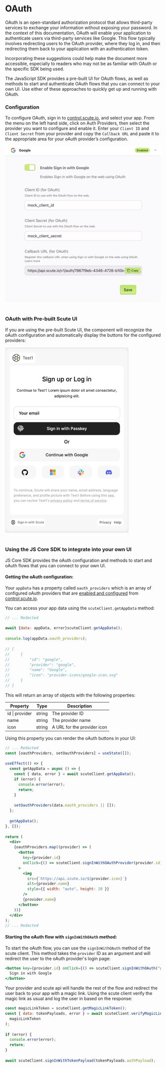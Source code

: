 # OAuth

OAuth is an open-standard authorization protocol that allows third-party services to exchange your information without exposing your password. In the context of this documentation, OAuth will enable your application to authenticate users via third-party services like Google. This flow typically involves redirecting users to the OAuth provider, where they log in, and then redirecting them back to your application with an authentication token.

Incorporating these suggestions could help make the document more accessible, especially to readers who may not be as familiar with OAuth or the specific SDK being used.

The JavaScript SDK provides a pre-built UI for OAuth flows, as well as methods to start and authenticate OAuth flows that you can connect to your own UI. Use either of these approaches to quickly get up and running with OAuth.

### Configuration

To configure OAuth, sign in to [control.scute.io](https://control.scute.io), and select your app. From the menu on the left hand side, click on Auth Providers, then select the provider you want to configure and enable it. Enter your `Client ID` and `Client Secret` from your provider and copy the `Callback URL` and paste it to the appropriate area for your oAuth provider’s configuration.

<img src="./assets/oauth-config.png" alt="No session" width="600" />
<br /><br />

### OAuth with Pre-built Scute UI

If you are using the pre-built Scute UI, the component will recognize the oAuth configuration and automatically display the buttons for the configured providers:

<img src="./assets/mobile.png" alt="No session" width="400" /><br /><br />

### Using the JS Core SDK to integrate into your own UI

JS Core SDK provides the oAuth configuration and methods to start and oAuth flows that you can connect to your own UI.

#### Getting the oAuth configuration:

Your `appData` has a property called `oauth_providers` which is an array of configured oAuth providers that are [enabled and configured](#configuration) from [control.scute.io](https://control.scute.io).

You can access your app data using the `scuteClient.getAppData` method:

```jsx
// ... Redacted

await {data: appData, error}scuteClient.getAppData();

console.log(appData.oauth_providers);

// [
//     {
//         "id": "google",
//         "provider": "google",
//         "name": "Google",
//         "icon": "provider-icons/google-icon.svg"
//     }
// ]

```

This will return an array of objects with the following properties:

| Property       | Type   | Description                 |
| -------------- | ------ | --------------------------- |
| id \| provider | string | The provider ID             |
| name           | string | The provider name           |
| icon           | string | A URL for the provider icon |

Using this property you can render the oAuth buttons in your UI:

```jsx
// ... Redacted
const [oauthProviders, setOauthProviders] = useState([]);

useEffect(() => {
  const getAppData = async () => {
    const { data, error } = await scuteClient.getAppData();
    if (error) {
      console.error(error);
      return;
    }

    setOauthProviders(data.oauth_providers || []);
  };

  getAppData();
}, []);

return (
  <div>
    {oauthProviders.map((provider) => (
      <button
        key={provider.id}
        onClick={() => scuteClient.signInWithOAuthProvider(provider.id)}
      >
        <img
          src={`https://api.scute.io/${provider.icon}`}
          alt={provider.name}
          style={{ width: "auto", height: 20 }}
        />
        {provider.name}
      </button>
    ))}
  </div>
);
// ... Redacted
```

#### Starting the oAuth flow with `signInWithOAuth` method:

To start the oAuth flow, you can use the `signInWithOAuth` method of the scute client. This method takes the `provider` ID as an argument and will redirect the user to the oAuth provider's login page:

```jsx
<button key={provider.id} onClick={() => scuteClient.signInWithOAuth("google")}>
  Sign in with Google
</button>
```

Your provider and scute api will handle the rest of the flow and redirect the user back to your app with a magic link. Using the scute client verify the magic link as usual and log the user in based on the response:

```jsx
const magicLinkToken = scuteClient.getMagicLinkToken();
const { data: tokenPayloads, error } = await scuteClient.verifyMagicLinkToken(
  magicLinkToken
);

if (error) {
  console.error(error);
  return;
}

await scuteClient.signInWithTokenPayload(tokenPayloads.authPayload);
```
